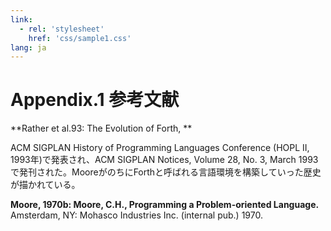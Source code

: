 ```yaml
---
link:
  - rel: 'stylesheet'
    href: 'css/sample1.css'
lang: ja
---
```

# Appendix.1 参考文献

**Rather et al.93: The Evolution of Forth, **

ACM SIGPLAN History of Programming Languages Conference (HOPL II, 1993年)で発表され、ACM SIGPLAN Notices, Volume 28, No. 3, March 1993で発刊された。MooreがのちにForthと呼ばれる言語環境を構築していった歴史が描かれている。

**Moore, 1970b: Moore, C.H., Programming a Problem-oriented Language.** Amsterdam, NY: Mohasco
Industries Inc. (internal pub.) 1970.


